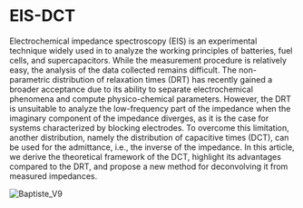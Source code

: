 # EIS-DCT

Electrochemical impedance spectroscopy (EIS) is an experimental technique widely used in to analyze the working principles of batteries, fuel cells, and supercapacitors. While the measurement procedure is relatively easy, the analysis of the data collected remains difficult. The non-parametric distribution of relaxation times (DRT) has recently gained a broader acceptance due to its ability to separate electrochemical phenomena and compute physico-chemical parameters. However, the DRT is unsuitable to analyze the low-frequency part of the impedance when the imaginary component of the impedance diverges, as it is the case for systems characterized by blocking electrodes. To overcome this limitation, another distribution, namely the distribution of capacitive times (DCT), can be used for the admittance, i.e., the inverse of the impedance. In this article, we derive the theoretical framework of the DCT, highlight its advantages compared to the DRT, and propose a new method for deconvolving it from measured impedances. 


![Baptiste_V9](https://github.com/ciuccislab/EIS-DCT/assets/57649983/12f90a85-7af4-473d-8e04-ddd97a4a705c)
